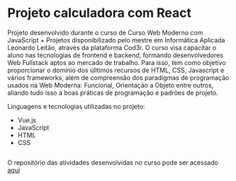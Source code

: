 # Projeto calculadora com React

Projeto desenvolvido durante o curso de Curso Web Moderno com JavaScript + Projetos disponibilizado pelo mestre em Informática Aplicada Leonardo Leitão, através da plataforma Cod3r. O curso visa capacitar o aluno nas tecnologias de frontend e backend, formando desenvolvedores Web Fullstack aptos ao mercado de trabalho. Para isso, tem como objetivo proporcionar o domínio dos úlltimos recursos de HTML, CSS, Javascript e vários frameworks, além de compreensão dos paradigmas de programação usados na Web Moderna: Funcional, Orientação a Objeto entre outros, aliando tudo isso a boas práticas de programação e padrões de projeto.

Linguagens e tecnologias utilizadas no projeto:

<ul>
<li>Vue.js</li>
<li>JavaScript</li>
<li>HTML</li>
<li>CSS</li>
</ul>

<p align="center">
  <img src=""/>
</p>


O repositório das atividades desenvolvidas no curso pode ser acessado <a href="https://github.com/ChristopherHauschild/curso-web-moderno-cod3r">aqui</a>
